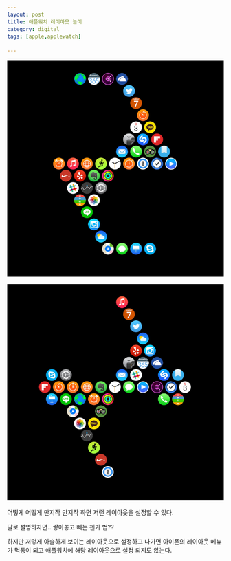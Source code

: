 ```yaml
---
layout: post
title: 애플워치 레이아웃 놀이
category: digital
tags: [apple,applewatch]

---
```

![apple watch app layout](/images/posts/layout1.png)

![apple watch app layout](/images/posts/layout2.png)

어떻게 어떻게 만지작 만지작 하면 저런 레이아웃을 설정할 수 있다.

말로 설명하자면.. 쌓아놓고 빼는 젠가 법??

하지만 저렇게 아슬하게 보이는 레이아웃으로 설정하고 나가면 아이폰의 레이아웃 메뉴가 먹통이 되고 애플워치에 해당 레이아웃으로 설정 되지도 않는다.


